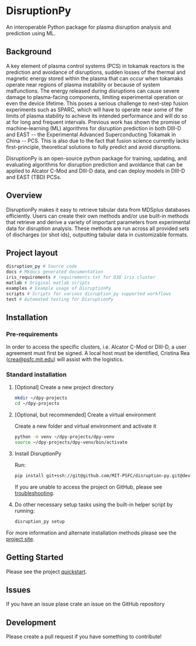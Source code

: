 # DisruptionPy
An interoperable Python package for plasma disruption analysis and prediction using ML. 

## Background
A key element of plasma control systems (PCS) in tokamak reactors is the prediction and avoidance of disruptions, sudden losses of the thermal and magnetic energy stored within the plasma that can occur when tokamaks operate near regions of plasma instability or because of system malfunctions. The energy released during  disruptions can cause severe damage to plasma-facing components, limiting experimental operation or even the device lifetime. This poses a serious challenge to next-step fusion experiments such as SPARC, which will have to operate near some of the limits of plasma stability to achieve its intended performance and will do so at for long and frequent intervals. Previous work has shown the promise of machine-learning (ML) algorithms for disruption prediction in both DIII-D and EAST -- the Experimental Advanced Superconducting Tokamak in China -- PCS. This is also due to the fact that fusion science currently lacks first-principle, theoretical solutions to fully predict and avoid disruptions. 

DisruptionPy is an open-source python package for training, updating, and evaluating algorithms for disruption prediction and avoidance that can be applied to Alcator C-Mod and DIII-D data, and can deploy models in DIII-D and EAST (TBD) PCSs.

## Overview
DisruptionPy makes it easy to retrieve tabular data from MDSplus databases efficiently. Users can create their own methods and/or use built-in methods that retrieve and derive a variety of important parameters from experimental data for disruption analysis. These methods are run across all provided sets of discharges (or shot ids), outputting tabular data in customizable formats.

## Project layout
```python
disruption_py # Source code
docs # Mkdocs generated documentation
iris_requirements # requirements.txt for D3D iris cluster
matlab # Original matlab scripts
examples # Example usage of DisruptionPy
scripts # Scripts for various disruption_py supported workflows
test # Automated testing for DisruptionPy
```

## Installation

### Pre-requirements
In order to access the specific clusters, i.e. Alcator C-Mod or DIII-D, a user agreement must first be signed. A local host must be identified, Cristina Rea (<crea@psfc.mit.edu>) will assist with the logistics.

### Standard installation 

1. [Optional] Create a new project directory
	```bash
	mkdir ~/dpy-projects
	cd ~/dpy-projects
	```

2. [Optional, but recommended] Create a virtual environment

	Create a new folder and virtual environment and activate it
	```bash
	python -m venv ~/dpy-projects/dpy-venv
	source ~/dpy-projects/dpy-venv/bin/activate
	```

3. Install DisruptionPy

	Run:
	```bash
	pip install git+ssh://git@github.com/MIT-PSFC/disruption-py.git@develop#egg=disruption_py
	```
	If you are unable to access the project on GitHub, please see [troubleshooting](https://mit-psfc.github.io/disruption-py/installation/#troubleshooting).

4. Do other necessary setup tasks using the built-in helper script by running:
	```bash
	disruption_py setup
	```

For more information and alternate installation methods please see the [project site](https://mit-psfc.github.io/disruption-py/installation/).

## Getting Started
Please see the project [quickstart](https://mit-psfc.github.io/disruption-py/quickstart/usage_quickstart/).

## Issues
If you have an issue plase crate an issue on the GitHub repository

## Development
Please create a pull request if you have something to contribute!